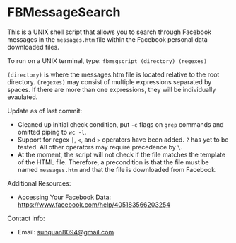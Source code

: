 # FBMessageSearch
This is a UNIX shell script that allows you to search through Facebook messages in the `messages.htm` file within the Facebook personal data downloaded files.

To run on a UNIX terminal, type: 
`fbmsgscript (directory) (regexes)`

`(directory)` is where the messages.htm file is located relative to the root directory. `(regexes)` may consist of multiple expressions separated by spaces. If there are more than one expressions, they will be individually evaulated.

Update as of last commit:
- Cleaned up initial check condition, put `-c` flags on `grep` commands and omitted piping to `wc -l`.
- Support for regex `|`, `<`, and `>` operators have been added. `?` has yet to be tested. All other operators may require precedence by `\`.
- At the moment, the script will not check if the file matches the template of the HTML file. Therefore, a precondition is that the file must be named `messages.htm` and that the file is downloaded from Facebook.

Additional Resources:
- Accessing Your Facebook Data: https://www.facebook.com/help/405183566203254

Contact info:
- Email: sunquan8094@gmail.com
